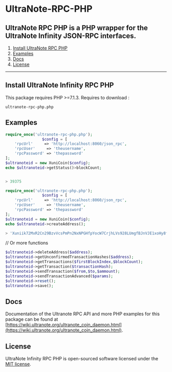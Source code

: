 # UltraNote-RPC-PHP
UltraNote RPC PHP is a PHP wrapper for the UltraNote Infinity JSON-RPC interfaces.
---

1) [Install UltraNote RPC PHP](#install-UltraNote-rpc-php)
1) [Examples](#examples)
1) [Docs](#docs)
1) [License](#license)

---

## Install UltraNote Infinity RPC PHP

This package requires PHP >=7.1.3. Requires to download :

```
ultranote-rpc-php.php
```

## Examples

```php
require_once('ultranote-rpc-php.php');
                $config = [
    'rpcUrl'     => 'http://localhost:8060/json_rpc',
    'rpcUser'     => 'theusername',
    'rpcPassword' => 'thepassword'
];
$ultranoteid = new XuniCoin($config);
echo $ultranoteid->getStatus()>blockCount;


> 39375
``` 

```php
require_once('ultranote-rpc-php.php');
                $config = [
    'rpcUrl'     => 'http://localhost:8060/json_rpc',
    'rpcUser'     => 'theusername',
    'rpcPassword' => 'thepassword'
];
$ultranoteid = new XuniCoin($config);
echo $ultranoteid->createAddress();

> 'Xuniik72MxR2Cn29BzvVcsPmPn2NxNPGHfpYocW7CrjhLVs928LUmgfBJnVJE1xoHy8fdL3dVcLzF49J9Y8SsryHYMWMX4BySs3'
``` 

// Or more functions
```php
$ultranoteid->deleteAddress($address);
$ultranoteid->getUnconfirmedTransactionHashes($address);
$ultranoteid->getTransactions($firstBlockIndex,$blockCount);
$ultranoteid->getTransaction($transactionHash);
$ultranoteid->sendTransaction($from,$to,$ammount);
$ultranoteid->sendTransactionAdvanced($params);
$ultranoteid->reset();
$ultranoteid->save();
``` 

## Docs

Documentation of the Ultranote RPC API and more PHP examples for this package can be found at [https://wiki.ultranote.org/ultranote_coin_daemon.html](https://wiki.ultranote.org/ultranote_coin_daemon.html).

## License

UltraNote Infinity RPC PHP is open-sourced software licensed under the [MIT license](http://opensource.org/licenses/MIT).
